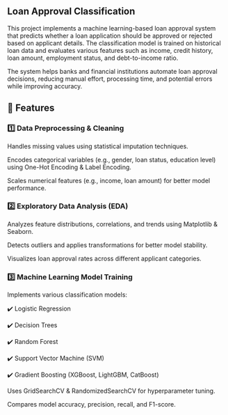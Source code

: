 ## Loan Approval Classification 
This project implements a machine learning-based loan approval system that predicts whether a loan application should be approved or rejected based on applicant details. The classification model is trained on historical loan data and evaluates various features such as income, credit history, loan amount, employment status, and debt-to-income ratio.

The system helps banks and financial institutions automate loan approval decisions, reducing manual effort, processing time, and potential errors while improving accuracy.

## 🔹 Features

### 1️⃣ Data Preprocessing & Cleaning

Handles missing values using statistical imputation techniques.

Encodes categorical variables (e.g., gender, loan status, education level) using One-Hot Encoding & Label Encoding.

Scales numerical features (e.g., income, loan amount) for better model performance.

### 2️⃣ Exploratory Data Analysis (EDA)

Analyzes feature distributions, correlations, and trends using Matplotlib & Seaborn.

Detects outliers and applies transformations for better model stability.

Visualizes loan approval rates across different applicant categories.

### 3️⃣ Machine Learning Model Training

Implements various classification models:

✔️ Logistic Regression

✔️ Decision Trees

✔️ Random Forest

✔️ Support Vector Machine (SVM)

✔️ Gradient Boosting (XGBoost, LightGBM, CatBoost)

Uses GridSearchCV & RandomizedSearchCV for hyperparameter tuning.

Compares model accuracy, precision, recall, and F1-score.
